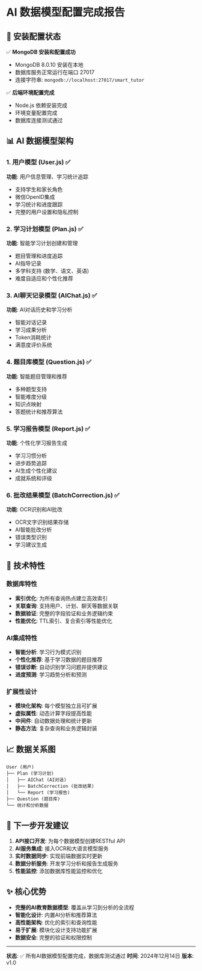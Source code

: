 # AI 数据模型配置完成报告

## 🎉 安装配置状态

✅ **MongoDB 安装和配置成功**
- MongoDB 8.0.10 安装在本地
- 数据库服务正常运行在端口 27017
- 连接字符串: `mongodb://localhost:27017/smart_tutor`

✅ **后端环境配置完成**
- Node.js 依赖安装完成
- 环境变量配置完成
- 数据库连接测试通过

## 📊 AI 数据模型架构

### 1. 用户模型 (User.js) ✅
**功能**: 用户信息管理、学习统计追踪
- 支持学生和家长角色
- 微信OpenID集成
- 学习统计和进度跟踪
- 完整的用户设置和隐私控制

### 2. 学习计划模型 (Plan.js) ✅
**功能**: 智能学习计划创建和管理
- 题目管理和进度追踪
- AI指导记录
- 多学科支持 (数学、语文、英语)
- 难度自适应和个性化推荐

### 3. AI聊天记录模型 (AIChat.js) ✅
**功能**: AI对话历史和学习分析
- 智能对话记录
- 学习成果分析
- Token消耗统计
- 满意度评价系统

### 4. 题目库模型 (Question.js) ✅
**功能**: 智能题目管理和推荐
- 多种题型支持
- 智能难度分级
- 知识点映射
- 答题统计和推荐算法

### 5. 学习报告模型 (Report.js) ✅
**功能**: 个性化学习报告生成
- 学习习惯分析
- 进步趋势追踪
- AI生成个性化建议
- 成就系统和评级

### 6. 批改结果模型 (BatchCorrection.js) ✅
**功能**: OCR识别和AI批改
- OCR文字识别结果存储
- AI智能批改分析
- 错误类型识别
- 学习建议生成

## 🔧 技术特性

### 数据库特性
- **索引优化**: 为所有查询热点建立高效索引
- **关联查询**: 支持用户、计划、聊天等数据关联
- **数据验证**: 完整的字段验证和业务逻辑约束
- **性能优化**: TTL索引、复合索引等性能优化

### AI集成特性
- **智能分析**: 学习行为模式识别
- **个性化推荐**: 基于学习数据的题目推荐
- **错误诊断**: 自动识别学习问题并提供建议
- **进度预测**: 学习趋势分析和预测

### 扩展性设计
- **模块化架构**: 每个模型独立且可扩展
- **虚拟属性**: 动态计算字段提高性能
- **中间件**: 自动数据处理和统计更新
- **静态方法**: 复杂查询和业务逻辑封装

## 📈 数据关系图

```
User (用户)
├── Plan (学习计划) 
│   ├── AIChat (AI对话)
│   ├── BatchCorrection (批改结果)
│   └── Report (学习报告)
├── Question (题目库)
└── 统计和分析数据
```

## 🚀 下一步开发建议

1. **API接口开发**: 为每个数据模型创建RESTful API
2. **AI服务集成**: 接入OCR和大语言模型服务
3. **实时数据同步**: 实现前端数据实时更新
4. **数据分析服务**: 开发学习分析和报告生成服务
5. **性能监控**: 添加数据库性能监控和优化

## ✨ 核心优势

- **完整的AI教育数据模型**: 覆盖从学习到分析的全流程
- **智能化设计**: 内置AI分析和推荐算法
- **高性能架构**: 优化的索引和查询性能
- **易于扩展**: 模块化设计支持功能扩展
- **数据安全**: 完整的验证和权限控制

---

**状态**: ✅ 所有AI数据模型配置完成，数据库测试通过
**时间**: 2024年12月14日
**版本**: v1.0 